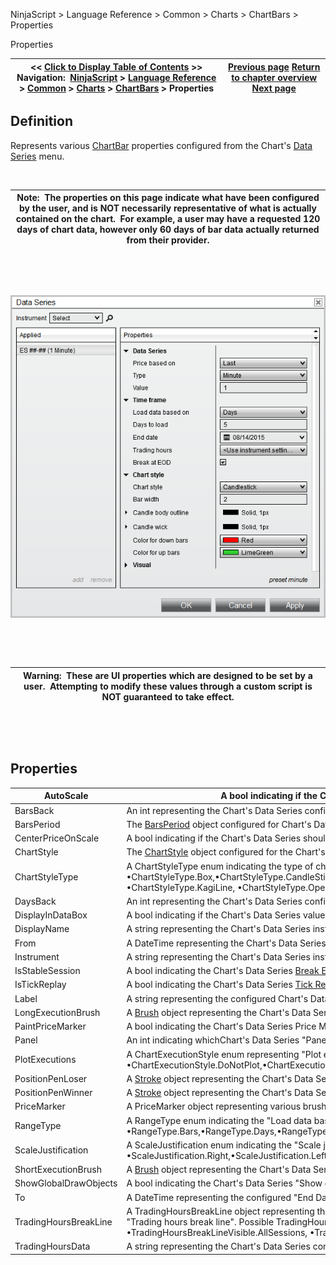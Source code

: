 ﻿


NinjaScript \> Language Reference \> Common \> Charts \> ChartBars \> Properties






















Properties







| \<\< [Click to Display Table of Contents](chartbars_properties.md) \>\> **Navigation:**     [NinjaScript](ninjascript-1.md) \> [Language Reference](language_reference_wip-1.md) \> [Common](common-1.md) \> [Charts](chart-1.md) \> [ChartBars](chartbars-1.md) \> Properties | [Previous page](chartbars_panel-1.md) [Return to chapter overview](chartbars-1.md) [Next page](chartbars_tochartstring()-1.md) |
| --- | --- |











## Definition


Represents various [ChartBar](chartbars-1.md) properties configured from the Chart's [Data Series](working_with_price_data-1.md) menu.  


 




| Note:  The properties on this page indicate what have been configured by the user, and is NOT necessarily representative of what is actually contained on the chart.  For example, a user may have a requested 120 days of chart data, however only 60 days of bar data actually returned from their provider. |
| --- |



 


 


![ChartBars_DataSeries](chartbars_dataseries.png)


 


 




| Warning:  These are UI properties which are designed to be set by a user.  Attempting to modify these values through a custom script is NOT guaranteed to take effect. |
| --- |



 


 


## Properties




| AutoScale | A bool indicating if the Chart Data Series participates in the chart's auto scaling methods |
| --- | --- |
| BarsBack | An int representing the Chart's Data Series configured "Bars to load" when the RangeType.Bars is selected |
| BarsPeriod | The [BarsPeriod](barsperiod-1.md) object configured for Chart's Data Series |
| CenterPriceOnScale | A bool indicating if the Chart's Data Series should center the last traded price on the chart scale |
| ChartStyle | The [ChartStyle](chart_style-1.md) object configured for the Chart's Data Series |
| ChartStyleType | A ChartStyleType enum indicating the type of chart style configured.  System defaults include:   •ChartStyleType.Box,•ChartStyleType.CandleStick,•ChartStyleType.LineOnClose,•ChartStyleType.OHLC,•ChartStyleType.PointAndFigure, •ChartStyleType.KagiLine, •ChartStyleType.OpenClose,•ChartStyleType.Mountain |
| DaysBack | An int representing the Chart's Data Series configured "Days to load" when the RangeType.Days is selected |
| DisplayInDataBox | A bool indicating if the Chart's Data Series value should display in the Chart's [Data Box](data_box-1.md) |
| DisplayName | A string representing the Chart's Data Series instrument and period |
| From | A DateTime representing the Chart's Data Series configured "Start Date" when the RangeType.CustomRange configured. |
| Instrument | A string representing the Chart's Data Series instrument |
| IsStableSession | A bool indicating the Chart's Data Series [Break EOD](break_at_eod-1.md) option is configured |
| IsTickReplay | A bool indicating the Chart's Data Series [Tick Replay](tick_replay-1.md) option is configured |
| Label | A string representing the configured Chart's Data Series "Label" |
| LongExecutionBrush | A [Brush](brushes-1.md) object representing the Chart's Data Series "Color for execution \- buy" brush configured |
| PaintPriceMarker | A bool indicating the Chart's Data Series Price Marker "Visible" option is configured |
| Panel | An int indicating whichChart's Data Series "Panel" the [ChartBars](chartbars-1.md) are configured |
| PlotExecutions | A ChartExecutionStyle enum representing "Plot executions" option.  Possible values include:   •ChartExecutionStyle.DoNotPlot,•ChartExecutionStyle.MarkersOnly,•ChartExecutionStyle.TextAndMarker |
| PositionPenLoser | A [Stroke](stroke_class-1.md) object representing the Chart's Data Series "NinjaScript strategy unprofitable trade line" |
| PositionPenWinner | A [Stroke](stroke_class-1.md) object representing the Chart's Data Series "NinjaScript strategy profitable trade line" |
| PriceMarker | A PriceMarker object representing various brushes used to paint the Chart's Data Series "Price marker" |
| RangeType | A RangeType enum indicating the "Load data based on" value configured on the Data Series.  Possible values include:    •RangeType.Bars,•RangeType.Days,•RangeType.CustomRange |
| ScaleJustification | A ScaleJustification enum indicating the "Scale justification" option configured on the Chart's Data Series.  Possible values include:   •ScaleJustification.Right,•ScaleJustification.Left,•ScaleJustification.Overlay |
| ShortExecutionBrush | A [Brush](brushes-1.md) object representing the Chart's Data Series "Color for execution \- sell" brush configured |
| ShowGlobalDrawObjects | A bool indicating the Chart's Data Series "Show global draw object" option is configured |
| To | A DateTime representing the configured "End Date" used with any RangeType |
| TradingHoursBreakLine | A TradingHoursBreakLine object representing the [stroke](stroke_class-1.md) used and TradingHoursBreakLineVisible enum used for the Chart's Data Series "Trading hours break line". Possible TradingHoursBreakLine.TradingHoursBreakLineVisible values include:   •TradingHoursBreakLineVisible.AllSessions, •TradingHoursBreakLineVisible.EodOnly,•TradingHoursBreakLineVisible.Off |
| TradingHoursData | A string representing the Chart's Data Series configured "Trading hours" option |









